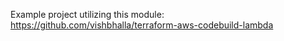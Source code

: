 Example project utilizing this module: https://github.com/vishbhalla/terraform-aws-codebuild-lambda
